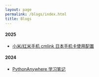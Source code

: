 ```yaml
---
layout: page
permalink: /blogs/index.html
title: Blogs
---
```

#### 2025

- [小米/红米手机 cmlink 日本手机卡使用配置](https://reiinoki.github.io/blogs/2025-09-25.html)

#### 2024

- [PythonAnywhere 学习笔记](https://reiinoki.github.io/ingress/2024-09-26.html)